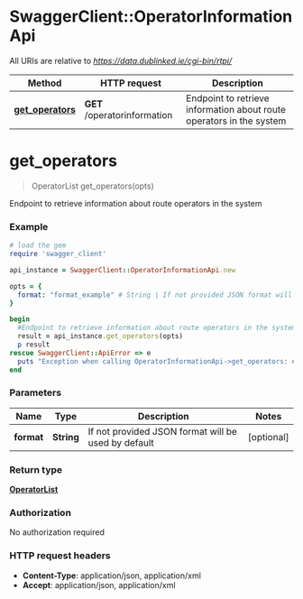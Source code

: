 # SwaggerClient::OperatorInformationApi

All URIs are relative to *https://data.dublinked.ie/cgi-bin/rtpi/*

Method | HTTP request | Description
------------- | ------------- | -------------
[**get_operators**](OperatorInformationApi.md#get_operators) | **GET** /operatorinformation | Endpoint to retrieve information about route operators in the system


# **get_operators**
> OperatorList get_operators(opts)

Endpoint to retrieve information about route operators in the system

### Example
```ruby
# load the gem
require 'swagger_client'

api_instance = SwaggerClient::OperatorInformationApi.new

opts = { 
  format: "format_example" # String | If not provided JSON format will be used by default
}

begin
  #Endpoint to retrieve information about route operators in the system
  result = api_instance.get_operators(opts)
  p result
rescue SwaggerClient::ApiError => e
  puts "Exception when calling OperatorInformationApi->get_operators: #{e}"
end
```

### Parameters

Name | Type | Description  | Notes
------------- | ------------- | ------------- | -------------
 **format** | **String**| If not provided JSON format will be used by default | [optional] 

### Return type

[**OperatorList**](OperatorList.md)

### Authorization

No authorization required

### HTTP request headers

 - **Content-Type**: application/json, application/xml
 - **Accept**: application/json, application/xml



